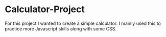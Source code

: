 # Calculator-Project

For this project I wanted to create a simple calculator. I mainly used this to practice more Javascript skills along with some CSS. 
